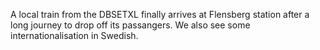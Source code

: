 ---
---

A local train from the DBSETXL finally arrives at Flensberg station after a long journey to drop off its passangers.
We also see some internationalisation in Swedish.
